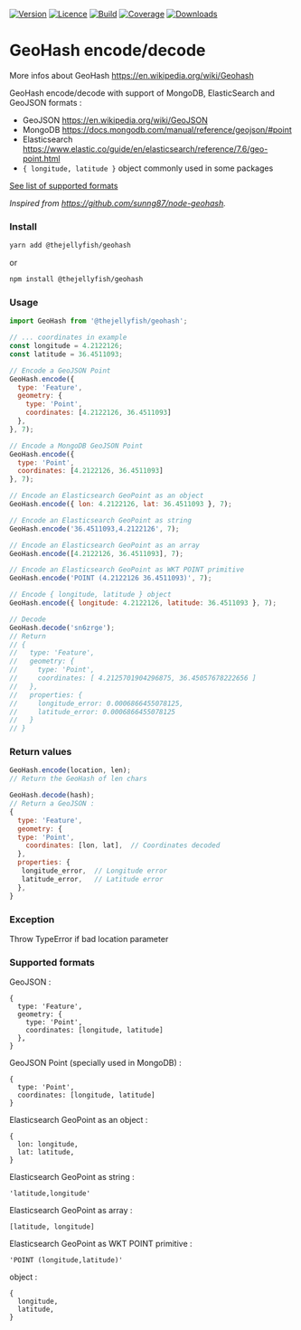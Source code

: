 [![Version](https://img.shields.io/npm/v/@thejellyfish/geohash)](https://www.npmjs.com/package/@thejellyfish/geohash)
[![Licence](https://img.shields.io/npm/l/@thejellyfish/geohash)](https://en.wikipedia.org/wiki/ISC_license)
[![Build](https://img.shields.io/travis/thejellyfish/geohash)](https://travis-ci.org/github/thejellyfish/geohash)
[![Coverage](https://img.shields.io/codecov/c/github/thejellyfish/geohash)](https://codecov.io/gh/thejellyfish/geohash)
[![Downloads](https://img.shields.io/npm/dt/@thejellyfish/geohash)](https://www.npmjs.com/package/@thejellyfish/geohash)

# GeoHash encode/decode

More infos about GeoHash https://en.wikipedia.org/wiki/Geohash   

GeoHash encode/decode with support of MongoDB, ElasticSearch and GeoJSON formats :

- GeoJSON https://en.wikipedia.org/wiki/GeoJSON
- MongoDB https://docs.mongodb.com/manual/reference/geojson/#point   
- Elasticsearch https://www.elastic.co/guide/en/elasticsearch/reference/7.6/geo-point.html
- `{ longitude, latitude }` object commonly used in some packages

[See list of supported formats](#supported-formats)

_Inspired from https://github.com/sunng87/node-geohash._  


### Install
```bash
yarn add @thejellyfish/geohash
```
or
```bash
npm install @thejellyfish/geohash
```
### Usage
```javascript
import GeoHash from '@thejellyfish/geohash';

// ... coordinates in example
const longitude = 4.2122126;
const latitude = 36.4511093;

// Encode a GeoJSON Point
GeoHash.encode({
  type: 'Feature',
  geometry: {
    type: 'Point',
    coordinates: [4.2122126, 36.4511093]
  },
}, 7);

// Encode a MongoDB GeoJSON Point
GeoHash.encode({
  type: 'Point',
  coordinates: [4.2122126, 36.4511093]
}, 7);

// Encode an Elasticsearch GeoPoint as an object
GeoHash.encode({ lon: 4.2122126, lat: 36.4511093 }, 7);

// Encode an Elasticsearch GeoPoint as string
GeoHash.encode('36.4511093,4.2122126', 7);

// Encode an Elasticsearch GeoPoint as an array
GeoHash.encode([4.2122126, 36.4511093], 7);

// Encode an Elasticsearch GeoPoint as WKT POINT primitive
GeoHash.encode('POINT (4.2122126 36.4511093)', 7);

// Encode { longitude, latitude } object
GeoHash.encode({ longitude: 4.2122126, latitude: 36.4511093 }, 7);

// Decode
GeoHash.decode('sn6zrge');
// Return 
// {
//   type: 'Feature',
//   geometry: {
//     type: 'Point',
//     coordinates: [ 4.2125701904296875, 36.45057678222656 ]
//   },
//   properties: {
//     longitude_error: 0.0006866455078125,
//     latitude_error: 0.0006866455078125
//   }
// }

```

### Return values
```javascript
GeoHash.encode(location, len);
// Return the GeoHash of len chars
```

```javascript
GeoHash.decode(hash); 
// Return a GeoJSON :
{
  type: 'Feature',
  geometry: {
  type: 'Point',
    coordinates: [lon, lat],  // Coordinates decoded
  },
  properties: {
   longitude_error,  // Longitude error 
   latitude_error,   // Latitude error
  },
}
```

### Exception

Throw TypeError if bad location parameter

### <a name="supported-formats"></a>Supported formats

GeoJSON :
```
{
  type: 'Feature',
  geometry: {
    type: 'Point',
    coordinates: [longitude, latitude]
  },
}
```
   
GeoJSON Point (specially used in MongoDB) :
```
{
  type: 'Point',
  coordinates: [longitude, latitude]
}
```
    
Elasticsearch GeoPoint as an object :
```
{
  lon: longitude,
  lat: latitude,
}
```
   
Elasticsearch GeoPoint as string :
```
'latitude,longitude'
```
   
Elasticsearch GeoPoint as array :
```
[latitude, longitude]
```
   
Elasticsearch GeoPoint as WKT POINT primitive :
```
'POINT (longitude,latitude)'
```
   
object :
```
{
  longitude,
  latitude,
}
```

